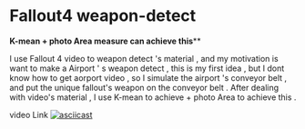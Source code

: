 # Fallout4 weapon-detect

******K-mean + photo Area measure can achieve this********


I use Fallout 4 video to weapon detect 's material  , and my motivation is want to make a Airport ' s weapon detect , this is my first idea , but I dont know how to get aorport video , so I simulate the airport 's conveyor belt , and put the unique fallout's weapon on the conveyor belt . After dealing with video's material , I use K-mean to achieve + 
photo Area to achieve this .

video Link
[![asciicast](https://img.youtube.com/vi/Eis8THhm_d0/maxresdefault.jpg)](https://www.youtube.com/watch?v=Eis8THhm_d0&ab_channel=%E4%BC%8A%E5%B7%B4%E5%AF%86%E6%BF%83%E9%81%94)

